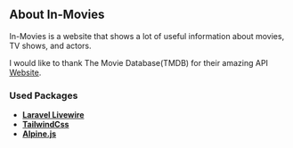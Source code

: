 ## About In-Movies

In-Movies is a website that shows a lot of useful information about movies, TV shows, and actors.

I would like to thank The Movie Database(TMDB) for their amazing API [Website](https://www.themoviedb.org/).

### Used Packages

- **[Laravel Livewire](https://laravel-livewire.com/)**
- **[TailwindCss](https://tailwindcss.com)**
- **[Alpine.js](https://alpinejs.dev)**
